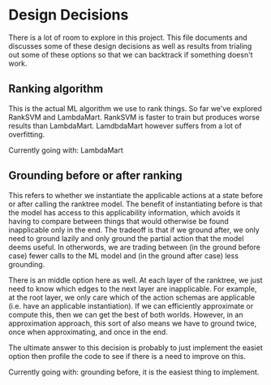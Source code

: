 # Design Decisions

There is a lot of room to explore in this project. This file documents and
discusses some of these design decisions as well as results from trialing out
some of these options so that we can backtrack if something doesn't work.

## Ranking algorithm

This is the actual ML algorithm we use to rank things. So far we've explored
RankSVM and LambdaMart. RankSVM is faster to train but produces worse results
than LambdaMart. LamdbdaMart however suffers from a lot of overfitting.

Currently going with: LambdaMart

## Grounding before or after ranking

This refers to whether we instantiate the applicable actions at a state before
or after calling the ranktree model. The benefit of instantiating before is that
the model has access to this applicability information, which avoids it having
to compare between things that would otherwise be found inapplicable only in the
end. The tradeoff is that if we ground after, we only need to ground lazily and
only ground the partial action that the model deems useful. In otherwords, we
are trading between (in the ground before case) fewer calls to the ML model and
(in the ground after case) less grounding.

There is an middle option here as well. At each layer of the ranktree, we just
need to know which edges to the next layer are inapplicable. For example, at the
root layer, we only care which of the action schemas are applicable (i.e. have
an applicable instantiation). If we can efficiently approximate or compute this,
then we can get the best of both worlds. However, in an approximation approach,
this sort of also means we have to ground twice, once when approximating, and
once in the end.

The ultimate answer to this decision is probably to just implement the easiet
option then profile the code to see if there is a need to improve on this.

Currently going with: grounding before, it is the easiest thing to implement.
